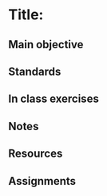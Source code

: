 # Title:

## Main objective

## Standards

## In class exercises

## Notes

## Resources

## Assignments